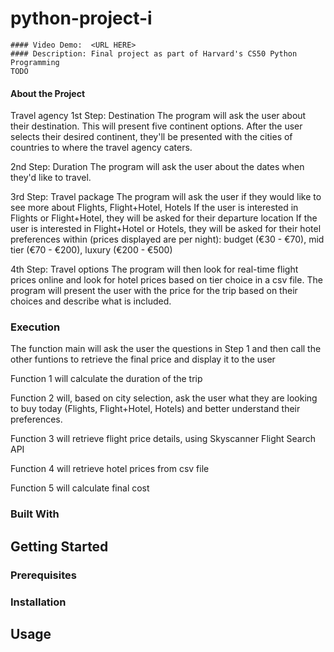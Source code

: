 # python-project-i
    #### Video Demo:  <URL HERE>
    #### Description: Final project as part of Harvard's CS50 Python Programming
    TODO

<!-- ABOUT THE PROJECT -->
#### About the Project
Travel agency
1st Step: Destination
The program will ask the user about their destination. This will present five continent options.
After the user selects their desired continent, they'll be presented with the cities of countries to where the travel agency caters.

2nd Step: Duration
The program will ask the user about the dates when they'd like to travel.

3rd Step: Travel package
The program will ask the user if they would like to see more about Flights, Flight+Hotel, Hotels
If the user is interested in Flights or Flight+Hotel, they will be asked for their departure location
If the user is interested in Flight+Hotel or Hotels, they will be asked for their hotel preferences within (prices displayed are per night): budget (€30 - €70), mid tier (€70 - €200), luxury (€200 - €500)

4th Step: Travel options
The program will then look for real-time flight prices online and look for hotel prices based on tier choice in a csv file.
The program will present the user with the price for the trip based on their choices and describe what is included.

### Execution
The function main will ask the user the questions in Step 1 and then call the other funtions to retrieve the final price and display it to the user

Function 1 will calculate the duration of the trip

Function 2 will, based on city selection, ask the user what they are looking to buy today (Flights, Flight+Hotel, Hotels) and better understand their preferences.

Function 3 will retrieve flight price details, using Skyscanner Flight Search API

Function 4 will retrieve hotel prices from csv file

Function 5 will calculate final cost

### Built With


<!-- GETTING STARTED -->
## Getting Started
### Prerequisites
### Installation

<!-- USAGE EXAMPLES -->
## Usage
